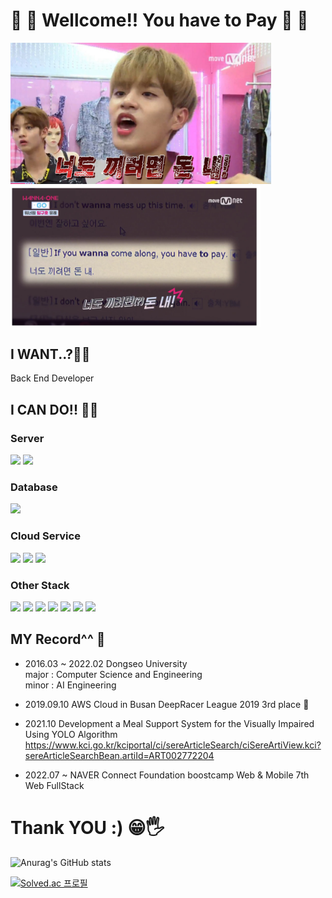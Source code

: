 🤑 🤪 Wellcome!! You have to Pay 🤪 🤑 
===
<img src="readme_Img/youhavetopay_ver1.PNG" width="417px" ></img>  <img src="readme_Img/youhavetopay_ver2.PNG" width="400px"></img>

## I WANT..?🙏🙏
Back End Developer

## I CAN DO!! 💪💪
### Server
<img src="https://img.shields.io/badge/Node.js-339933?style=for-the-badge&logo=Node.js&logoColor=white"> <img src="https://img.shields.io/badge/Spring-6DB33F?style=for-the-badge&logo=Spring&logoColor=white">    

### Database
<img src="https://img.shields.io/badge/MySQL-4479A1?style=for-the-badge&logo=MySQL&logoColor=white">

### Cloud Service
<img src="https://img.shields.io/badge/AWS-232F3E?style=for-the-badge&logo=Amazon AWS&logoColor=white"> <img src="https://img.shields.io/badge/Google Cloud-4285F4?style=for-the-badge&logo=Google Cloud&logoColor=white">  <img src="https://img.shields.io/badge/Docker-2496ED?style=for-the-badge&logo=Docker&logoColor=white">

### Other Stack
<img src="https://img.shields.io/badge/Python-3776AB?style=for-the-badge&logo=Python&logoColor=white"> <img src="https://img.shields.io/badge/C-A8B9CC?style=for-the-badge&logo=C&logoColor=white"> <img src="https://img.shields.io/badge/JAVA-007396?style=for-the-badge&logo=JAVA&logoColor=white">  <img src="https://img.shields.io/badge/Kotlin-0095D5?style=for-the-badge&logo=Kotlin&logoColor=white">  <img src="https://img.shields.io/badge/JavaScript-F7DF1E?style=for-the-badge&logo=JavaScript&logoColor=white"> <img src="https://img.shields.io/badge/Tensorflow-FF6F00?style=for-the-badge&logo=Tensorflow&logoColor=white"> <img src="https://img.shields.io/badge/Android-3DDC84?style=for-the-badge&logo=Android&logoColor=white">

## MY Record^^ 📜
- 2016.03 ~ 2022.02 Dongseo University    
  major : Computer Science and Engineering   
  minor : AI Engineering

- 2019.09.10 AWS Cloud in Busan DeepRacer League 2019 3rd place 🥉

- 2021.10 Development a Meal Support System for the Visually Impaired Using YOLO Algorithm
<br> https://www.kci.go.kr/kciportal/ci/sereArticleSearch/ciSereArtiView.kci?sereArticleSearchBean.artiId=ART002772204

- 2022.07 ~ NAVER Connect Foundation boostcamp Web & Mobile 7th Web FullStack   

# Thank YOU :) 😁🖐

![Anurag's GitHub stats](https://github-readme-stats.vercel.app/api?username=youhavetopay&show_icons=true&theme=dracula)
<br>

[![Solved.ac 프로필](http://mazassumnida.wtf/api/v2/generate_badge?boj=fldhsfk)](https://solved.ac/fldhsfk)
<!--
**youhavetopay/youhavetopay** is a ✨ _special_ ✨ repository because its `README.md` (this file) appears on your GitHub profile.

Here are some ideas to get you started:

- 🔭 I’m currently working on ...
- 🌱 I’m currently learning ...
- 👯 I’m looking to collaborate on ...
- 🤔 I’m looking for help with ...
- 💬 Ask me about ...
- 📫 How to reach me: ...
- 😄 Pronouns: ...
- ⚡ Fun fact: ...
-->
